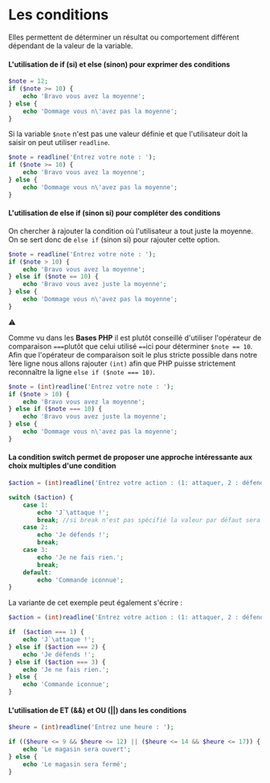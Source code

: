 # Les conditions

Elles permettent de déterminer un résultat ou comportement différent dépendant de la valeur de la variable.

#### L'utilisation de __if__ (si) et __else__ (sinon) pour exprimer des conditions

```php
$note = 12;
if ($note >= 10) {
    echo 'Bravo vous avez la moyenne';
} else {
    echo 'Dommage vous n\'avez pas la moyenne';
}
```

Si la variable `$note` n'est pas une valeur définie et que l'utilisateur doit la saisir on peut utiliser `readline`.

```php
$note = readline('Entrez votre note : ');
if ($note >= 10) {
    echo 'Bravo vous avez la moyenne';
} else {
    echo 'Dommage vous n\'avez pas la moyenne';
}
```

#### L'utilisation de __else if__ (sinon si) pour compléter des conditions

On chercher à rajouter la condition où l'utilisateur a tout juste la moyenne. On se sert donc de `else if` (sinon si) pour rajouter cette option.

```php
$note = readline('Entrez votre note : ');
if ($note > 10) {
    echo 'Bravo vous avez la moyenne';
} else if ($note == 10) {
    echo 'Bravo vous avez juste la moyenne';
} else {
    echo 'Dommage vous n\'avez pas la moyenne';
}
```

:warning:

Comme vu dans les __Bases PHP__ il est plutôt conseillé d'utiliser l'opérateur de comparaison `===`plutôt que celui utilisé `==`ici pour déterminer `$note == 10`.
Afin que l'opérateur de comparaison soit le plus stricte possible dans notre 1ère ligne nous allons rajouter `(int)` afin que PHP puisse strictement reconnaître la ligne `else if ($note === 10)`.

```php
$note = (int)readline('Entrez votre note : ');
if ($note > 10) {
    echo 'Bravo vous avez la moyenne';
} else if ($note === 10) {
    echo 'Bravo vous avez juste la moyenne';
} else {
    echo 'Dommage vous n\'avez pas la moyenne';
}
```

#### La condition __switch__ permet de proposer une approche intéressante aux choix multiples d'une condition

```php
$action = (int)readline('Entrez votre action : (1: attaquer, 2 : défendre, 3: passer mon tour)');

switch ($action) {
    case 1:
        echo 'J`\attaque !';
        break; //si break n'est pas spécifié la valeur par défaut sera malheureusement prioritaire
    case 2:
        echo 'Je défends !';
        break;
    case 3:
        echo 'Je ne fais rien.';
        break;
    default:
        echo 'Commande iconnue';
}
```

La variante de cet exemple peut également s'écrire :

```php
$action = (int)readline('Entrez votre action : (1: attaquer, 2 : défendre, 3: passer mon tour)');

if  ($action === 1) {
    echo 'J`\attaque !';
} else if ($action === 2) {
    echo 'Je défends !';
} else if ($action === 3) {
    echo 'Je ne fais rien.';
} else {
    echo 'Commande iconnue';
}
```

#### L'utilisation de __ET__ (&&) et __OU__ (||) dans les conditions

```php
$heure = (int)readline('Entrez une heure : ');

if (($heure <= 9 && $heure <= 12) || ($heure <= 14 && $heure <= 17)) {
    echo 'Le magasin sera ouvert';
} else {
    echo 'Le magasin sera fermé';
}
```
